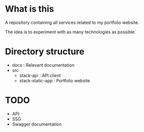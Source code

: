 # What is this

A repository containing all services related to my portfolio website.

The idea is to experiment with as many technologies as possible.

# Directory structure

- docs : Relevant documentation
- src
  - stack-api : API client
  - stack-static-app : Portfolio website

# TODO

- API
- SSG
- Swagger documentation
